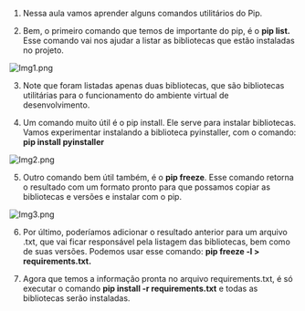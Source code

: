 1. Nessa aula vamos aprender alguns comandos utilitários do Pip.

2. Bem, o primeiro comando que temos de importante do pip, é o **pip list.** Esse comando vai nos ajudar a listar as bibliotecas que estão instaladas no projeto.

![Img1.png](https://s3-us-west-2.amazonaws.com/secure.notion-static.com/e9f6303d-8415-4ca7-a75e-577c442c5603/Img1.png)

3. Note que foram listadas apenas duas bibliotecas, que são bibliotecas utilitárias para o funcionamento do ambiente virtual de desenvolvimento.

4. Um comando muito útil é o pip install. Ele serve para instalar bibliotecas. Vamos experimentar instalando a biblioteca pyinstaller, com o comando: **pip install pyinstaller**

![Img2.png](https://s3-us-west-2.amazonaws.com/secure.notion-static.com/32f4475c-92f9-4f05-a7eb-a00d3d988466/Img2.png)

5. Outro comando bem útil também, é o **pip freeze**. Esse comando retorna o resultado com um formato pronto para que possamos copiar as bibliotecas e versões e instalar com o pip. 

![Img3.png](https://s3-us-west-2.amazonaws.com/secure.notion-static.com/edbb9268-010a-43b4-aa8c-b88ea787e496/Img3.png)

6. Por último, poderíamos adicionar o resultado anterior para um arquivo .txt, que vai ficar responsável pela listagem das bibliotecas, bem como de suas versões. Podemos usar esse comando: **pip freeze -l > requirements.txt.** 

7. Agora que temos a informação pronta no arquivo requirements.txt, é só executar o comando **pip install -r requirements.txt** e todas as bibliotecas serão instaladas.